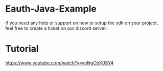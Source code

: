 # Eauth-Java-Example
If you need any help or support on how to setup the sdk on your project, feel free to create a ticket on our discord server.

# Tutorial
https://www.youtube.com/watch?v=vnNgCbK0SY4
